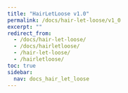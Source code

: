```yaml
---
title: "HairLetLoose v1.0"
permalink: /docs/hair-let-loose/v1_0
excerpt: ""
redirect_from:
  - /docs/hair-let-loose/
  - /docs/hairletloose/
  - /hair-let-loose/
  - /hairletloose/
toc: true
sidebar:
  nav: docs_hair_let_loose
---
```

